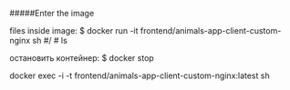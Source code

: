 #####Enter the image

files inside image:
$ docker run -it frontend/animals-app-client-custom-nginx sh
#/ # ls 

остановить контейнер: 
$ docker stop <ID CONTAINER>


docker exec -i -t frontend/animals-app-client-custom-nginx:latest sh